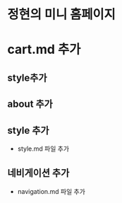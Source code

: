 # 정현의 미니 홈페이지


# cart.md 추가


## style추가

## about 추가


## style 추가
 - style.md 파일 추가

## 네비게이션 추가
 - navigation.md 파일 추가



